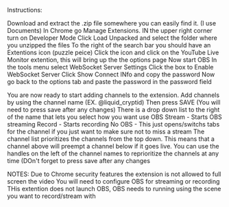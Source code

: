 Instructions:

Download and extract the .zip file somewhere you can easily find it. (I use Documents)
In Chrome go Manage Extensions. IN the upper right corner turn on Developer Mode
Click Load Unpacked and select the folder where you unzipped the files
To the right of the search bar you should have an Extentions icon (puzzle peice)
Click the icon and click on the YouTube Live Monitor extention, this will bring up the the options page
Now start OBS
In the tools menu select WebSocket Server Settings
Click the box to Enable WebSocket Server
Click Show Connect INfo and copy the password
Now go back to the options tab and paste the password in the password field

You are now ready to start adding channels to the extension.
Add channels by using the channel name (EX. @liquid_cryptid)
Then press SAVE (You will need to press save after any changes)
There is a drop down list to the right of the name that lets you select how you want use OBS
  Stream - Starts OBS streaming
  Record - Starts recording
  No OBS - This just opens/switchs tabs for the channel if you just want to make sure not to miss a stream
The channel list prioritizes the channels from the top down. This means that a channel above will preempt a channel below if it goes live.
You can use the handles on the left of the channel names to reprioritize the channels at any time (DOn't forget to press save after any changes

NOTES:
Due to Chrome security features the extension is not allowed to full screen the video
You will need to configure OBS for streaming or recording
THis extention does not launch OBS, OBS needs to running using the scene you want to record/stream with
